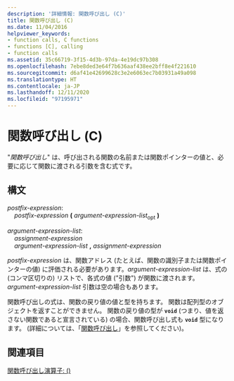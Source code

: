 ```yaml
---
description: '詳細情報: 関数呼び出し (C)'
title: 関数呼び出し (C)
ms.date: 11/04/2016
helpviewer_keywords:
- function calls, C functions
- functions [C], calling
- function calls
ms.assetid: 35c66719-3f15-4d3b-97da-4e19dc97b308
ms.openlocfilehash: 7ebe8ded3e64f7b636aaf438ee2bff8e4f221610
ms.sourcegitcommit: d6af41e42699628c3e2e6063ec7b03931a49a098
ms.translationtype: HT
ms.contentlocale: ja-JP
ms.lasthandoff: 12/11/2020
ms.locfileid: "97195971"
---
```

# <a name="function-call-c"></a>関数呼び出し (C)

"*関数呼び出し*" は、呼び出される関数の名前または関数ポインターの値と、必要に応じて関数に渡される引数を含む式です。

## <a name="syntax"></a>構文

*postfix-expression*:<br/>
&nbsp;&nbsp;&nbsp;&nbsp;*postfix-expression*  **(**  *argument-expression-list*<sub>opt</sub> **)**

*argument-expression-list*:<br/>
&nbsp;&nbsp;&nbsp;&nbsp;*assignment-expression*<br/>
&nbsp;&nbsp;&nbsp;&nbsp;*argument-expression-list* **,** *assignment-expression*

*postfix-expression* は、関数アドレス (たとえば、関数の識別子または関数ポインターの値) に評価される必要があります。*argument-expression-list* は、式の (コンマ区切りの) リストで、各式の値 ("引数") が関数に渡されます。 *argument-expression-list* 引数は空の場合もあります。

関数呼び出しの式は、関数の戻り値の値と型を持ちます。 関数は配列型のオブジェクトを返すことができません。 関数の戻り値の型が **`void`** (つまり、値を返さない関数であると宣言されている) の場合、関数呼び出し式も **`void`** 型になります。 (詳細については、「[関数呼び出し](../c-language/function-calls.md)」を参照してください)。

## <a name="see-also"></a>関連項目

[関数呼び出し演算子: ()](../cpp/function-call-operator-parens.md)
